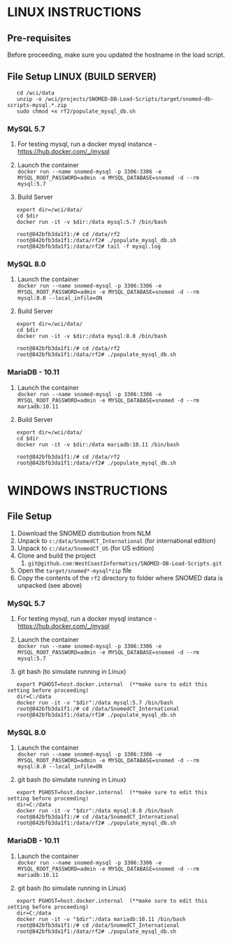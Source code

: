 # LINUX INSTRUCTIONS
## Pre-requisites
Before proceeding, make sure you updated the hostname in the load script.

## File Setup LINUX (BUILD SERVER)
```
   cd /wci/data
   unzip -o /wci/projects/SNOMED-DB-Load-Scripts/target/snomed-db-scripts-mysql.*.zip
   sudo chmod +x rf2/populate_mysql_db.sh
```

### MySQL 5.7
1. For testing mysql, run a docker mysql instance - https://hub.docker.com/_/mysql


2. Launch the container </br>
`docker run --name snomed-mysql -p 3306:3306 -e MYSQL_ROOT_PASSWORD=admin -e MYSQL_DATABASE=snomed -d --rm mysql:5.7`


3. Build Server

```
   export dir=/wci/data/
   cd $dir
   docker run -it -v $dir:/data mysql:5.7 /bin/bash
   
   root@842bfb3da1f1:/# cd /data/rf2
   root@842bfb3da1f1:/data/rf2# ./populate_mysql_db.sh
   root@842bfb3da1f1:/data/rf2# tail -f mysql.log

```

### MySQL 8.0

1. Launch the container </br>
`docker run --name snomed-mysql -p 3306:3306 -e MYSQL_ROOT_PASSWORD=admin -e MYSQL_DATABASE=snomed -d --rm mysql:8.0 --local_infile=ON`


2. Build Server
```
   export dir=/wci/data/
   cd $dir
   docker run -it -v $dir:/data mysql:8.0 /bin/bash
   
   root@842bfb3da1f1:/# cd /data/rf2
   root@842bfb3da1f1:/data/rf2# ./populate_mysql_db.sh
```

### MariaDB - 10.11 
1. Launch the container </br>
`docker run --name snomed-mysql -p 3306:3306 -e MYSQL_ROOT_PASSWORD=admin -e MYSQL_DATABASE=snomed -d --rm mariadb:10.11`


2. Build Server
```
   export dir=/wci/data/
   cd $dir
   docker run -it -v $dir:/data mariadb:10.11 /bin/bash
   
   root@842bfb3da1f1:/# cd /data/rf2
   root@842bfb3da1f1:/data/rf2# ./populate_mysql_db.sh
```

# WINDOWS INSTRUCTIONS

## File Setup

1. Download the SNOMED distribution from NLM
2. Unpack to `c:/data/SnomedCT_International` (for international edition)
3. Unpack to `c:/data/SnomedCT_US` (for US edition)
4. Clone and build the project
   1. `git@github.com:WestCoastInformatics/SNOMED-DB-Load-Scripts.git`
5. Open the `target/snomed*-mysql*zip` file
6. Copy the contents of the `rf2` directory to folder where SNOMED data is unpacked (see above)


### MySQL 5.7
1. For testing mysql, run a docker mysql instance - https://hub.docker.com/_/mysql


2. Launch the container </br>
`docker run --name snomed-mysql -p 3306:3306 -e MYSQL_ROOT_PASSWORD=admin -e MYSQL_DATABASE=snomed -d --rm mysql:5.7`


3. git bash (to simulate running in Linux)
```
   export PGHOST=host.docker.internal  (**make sure to edit this setting before proceeding)
   dir=C:/data
   docker run -it -v "$dir":/data mysql:5.7 /bin/bash
   root@842bfb3da1f1:/# cd /data/SnomedCT_International
   root@842bfb3da1f1:/data/rf2# ./populate_mysql_db.sh
```

### MySQL 8.0 
1. Launch the container </br>
`docker run --name snomed-mysql -p 3306:3306 -e MYSQL_ROOT_PASSWORD=admin -e MYSQL_DATABASE=snomed -d --rm mysql:8.0 --local_infile=ON`


2. git bash (to simulate running in Linux)
```
   export PGHOST=host.docker.internal  (**make sure to edit this setting before proceeding)
   dir=C:/data
   docker run -it -v "$dir":/data mysql:8.0 /bin/bash
   root@842bfb3da1f1:/# cd /data/SnomedCT_International
   root@842bfb3da1f1:/data/rf2# ./populate_mysql_db.sh
```

### MariaDB - 10.11
1. Launch the container </br>
`docker run --name snomed-mysql -p 3306:3306 -e MYSQL_ROOT_PASSWORD=admin -e MYSQL_DATABASE=snomed -d --rm mariadb:10.11`


2. git bash (to simulate running in Linux)
```
   export PGHOST=host.docker.internal  (**make sure to edit this setting before proceeding)
   dir=C:/data
   docker run -it -v "$dir":/data mariadb:10.11 /bin/bash
   root@842bfb3da1f1:/# cd /data/SnomedCT_International
   root@842bfb3da1f1:/data/rf2# ./populate_mysql_db.sh
```